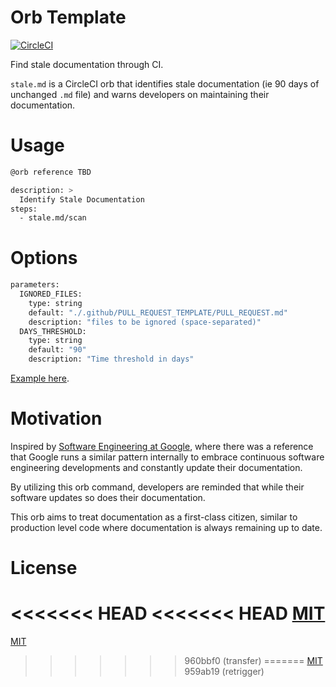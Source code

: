 # Orb Template

[![CircleCI](https://dl.circleci.com/status-badge/img/gh/mkotsollaris/stale-md/tree/main.svg?style=svg)](https://dl.circleci.com/status-badge/redirect/gh/mkotsollaris/stale-md/tree/main)

Find stale documentation through CI.

`stale.md` is a CircleCI orb that identifies stale documentation (ie 90 days of unchanged `.md` file) and warns developers on maintaining their documentation.

# Usage

```bash
@orb reference TBD

description: >
  Identify Stale Documentation
steps:
  - stale.md/scan
```

# Options

```bash
parameters:
  IGNORED_FILES:
    type: string
    default: "./.github/PULL_REQUEST_TEMPLATE/PULL_REQUEST.md"
    description: "files to be ignored (space-separated)"
  DAYS_THRESHOLD:
    type: string
    default: "90"
    description: "Time threshold in days"
```

[Example here](./src/commands/scan.yml).

# Motivation

Inspired by [Software Engineering at Google](https://www.goodreads.com/book/show/48816586-software-engineering-at-google), where there was a reference that Google runs a similar pattern internally to embrace continuous software engineering developments and constantly update their documentation.

By utilizing this orb command, developers are reminded that while their software updates so does their documentation.

This orb aims to treat documentation as a first-class citizen, similar to production level code where documentation is always remaining up to date.

# License

<<<<<<< HEAD
<<<<<<< HEAD
[MIT](./LICENSE)
=======
[MIT](./LICENSE)
>>>>>>> 960bbf0 (transfer)
=======
[MIT](./LICENSE)
>>>>>>> 959ab19 (retrigger)
